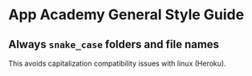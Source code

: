 # App Academy General Style Guide

## Always `snake_case` folders and file names

This avoids capitalization compatibility issues with linux (Heroku).
